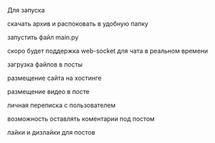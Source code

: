 Для запуска

скачать архив и распоковать в удобную папку

запустить файл main.py


скоро будет поддержка web-socket для чата в реальном времени

загрузка файлов в посты

размещение сайта на хостинге

размещение видео в посте

личная переписка с пользователем

возможность оставлять коментарии под постом

лайки и дизлайки для постов
